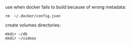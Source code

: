 use when docker fails to build because of wrong metadata:
```
rm  ~/.docker/config.json 
```
create volumes directories:
```
mkdir ~/db
mkdir ~/videos
```